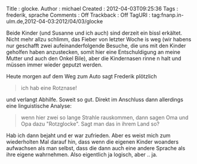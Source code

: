 Title     : glocke.
Author    : michael
Created   : 2012-04-03T09:25:36
Tags      : frederik, sprache
Comments  : Off
Trackback : Off
TagURI    : tag:fnanp.in-ulm.de,2012-04-03:2012/04/03/glocke

Beide Kinder (und Susanne und ich auch) sind derzeit ein bissl erkältet. Nicht
mehr allzu schlimm, das Fieber von letzter Woche is weg (wir habens nur
geschafft zwei aufeinanderfolgende Besuche, die uns mit den Kinder geholfen
haben anzustecken, somit hier eine Entschuldigung an meine  Mutter und auch
den Onkel Bile), aber die Kindernasen rinne n halt und müssen immer wieder
geputzt werden.

Heute morgen auf dem Weg zum Auto sagt Frederik plötzlich

> ich hab eine Rotznase!

und verlangt Abhilfe. Soweit so gut. Direkt im Anschluss dann allerdings eine
linguistische Analyse:

> wenn hier zwei so lange Strahle rauskommen, dann sagen Oma und Opa dazu
> "Rotzglocke". Sagt man das in ihrem Land so?

Hab ich dann bejaht und er war zufrieden. Aber es weist mich zum wiederholten
Mal darauf hin, dass wenn die eigenen Kinder woanders aufwachsen als man
selbst, dass die dann auch eine andere Sprache als ihre eigene wahrnehmen.
Also eigentlich ja logisch, aber .. ja.

